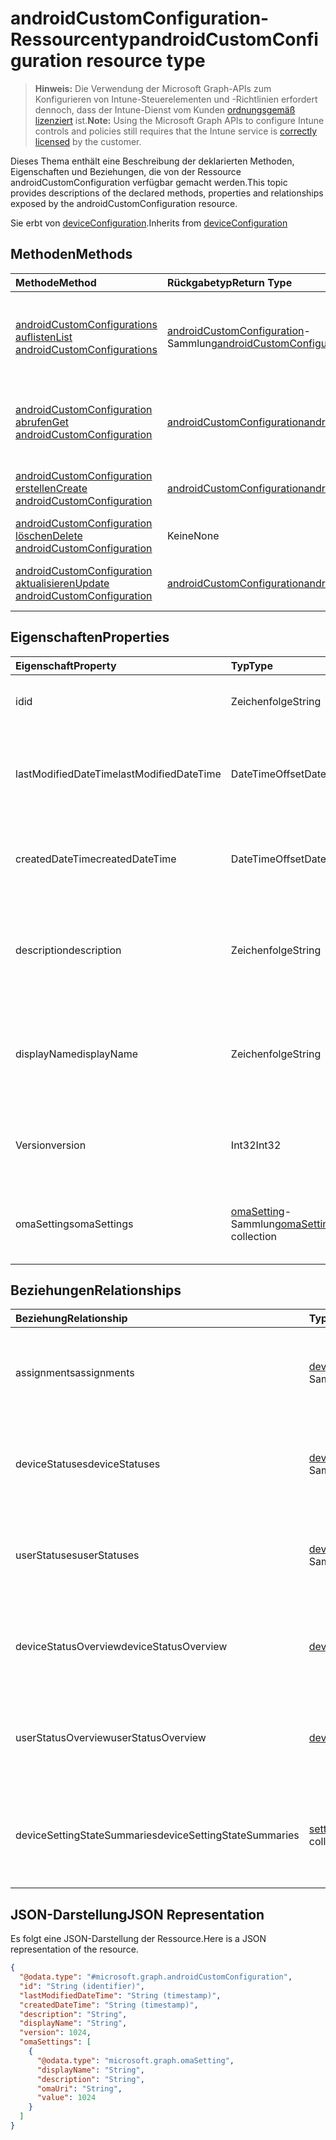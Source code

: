 # <a name="androidcustomconfiguration-resource-type"></a><span data-ttu-id="8e650-101">androidCustomConfiguration-Ressourcentyp</span><span class="sxs-lookup"><span data-stu-id="8e650-101">androidCustomConfiguration resource type</span></span>

> <span data-ttu-id="8e650-102">**Hinweis:** Die Verwendung der Microsoft Graph-APIs zum Konfigurieren von Intune-Steuerelementen und -Richtlinien erfordert dennoch, dass der Intune-Dienst vom Kunden [ordnungsgemäß lizenziert](https://go.microsoft.com/fwlink/?linkid=839381) ist.</span><span class="sxs-lookup"><span data-stu-id="8e650-102">**Note:** Using the Microsoft Graph APIs to configure Intune controls and policies still requires that the Intune service is [correctly licensed](https://go.microsoft.com/fwlink/?linkid=839381) by the customer.</span></span>

<span data-ttu-id="8e650-103">Dieses Thema enthält eine Beschreibung der deklarierten Methoden, Eigenschaften und Beziehungen, die von der Ressource androidCustomConfiguration verfügbar gemacht werden.</span><span class="sxs-lookup"><span data-stu-id="8e650-103">This topic provides descriptions of the declared methods, properties and relationships exposed by the androidCustomConfiguration resource.</span></span>

<span data-ttu-id="8e650-104">Sie erbt von [deviceConfiguration](../resources/intune_deviceconfig_deviceconfiguration.md).</span><span class="sxs-lookup"><span data-stu-id="8e650-104">Inherits from [deviceConfiguration](../resources/intune_deviceconfig_deviceconfiguration.md)</span></span>

## <a name="methods"></a><span data-ttu-id="8e650-105">Methoden</span><span class="sxs-lookup"><span data-stu-id="8e650-105">Methods</span></span>
|<span data-ttu-id="8e650-106">Methode</span><span class="sxs-lookup"><span data-stu-id="8e650-106">Method</span></span>|<span data-ttu-id="8e650-107">Rückgabetyp</span><span class="sxs-lookup"><span data-stu-id="8e650-107">Return Type</span></span>|<span data-ttu-id="8e650-108">Beschreibung</span><span class="sxs-lookup"><span data-stu-id="8e650-108">Description</span></span>|
|:---|:---|:---|
|[<span data-ttu-id="8e650-109">androidCustomConfigurations auflisten</span><span class="sxs-lookup"><span data-stu-id="8e650-109">List androidCustomConfigurations</span></span>](../api/intune_deviceconfig_androidcustomconfiguration_list.md)|<span data-ttu-id="8e650-110">[androidCustomConfiguration](../resources/intune_deviceconfig_androidcustomconfiguration.md)-Sammlung</span><span class="sxs-lookup"><span data-stu-id="8e650-110">[androidCustomConfiguration](../resources/intune_deviceconfig_androidcustomconfiguration.md) collection</span></span>|<span data-ttu-id="8e650-111">Auflisten von Eigenschaften und Beziehungen der [androidCustomConfiguration](../resources/intune_deviceconfig_androidcustomconfiguration.md)-Objekte.</span><span class="sxs-lookup"><span data-stu-id="8e650-111">List properties and relationships of the [androidCustomConfiguration](../resources/intune_deviceconfig_androidcustomconfiguration.md) objects.</span></span>|
|[<span data-ttu-id="8e650-112">androidCustomConfiguration abrufen</span><span class="sxs-lookup"><span data-stu-id="8e650-112">Get androidCustomConfiguration</span></span>](../api/intune_deviceconfig_androidcustomconfiguration_get.md)|[<span data-ttu-id="8e650-113">androidCustomConfiguration</span><span class="sxs-lookup"><span data-stu-id="8e650-113">androidCustomConfiguration</span></span>](../resources/intune_deviceconfig_androidcustomconfiguration.md)|<span data-ttu-id="8e650-114">Lesen von Eigenschaften und Beziehungen des [androidCustomConfiguration](../resources/intune_deviceconfig_androidcustomconfiguration.md)-Objekts.</span><span class="sxs-lookup"><span data-stu-id="8e650-114">Read properties and relationships of the [androidCustomConfiguration](../resources/intune_deviceconfig_androidcustomconfiguration.md) object.</span></span>|
|[<span data-ttu-id="8e650-115">androidCustomConfiguration erstellen</span><span class="sxs-lookup"><span data-stu-id="8e650-115">Create androidCustomConfiguration</span></span>](../api/intune_deviceconfig_androidcustomconfiguration_create.md)|[<span data-ttu-id="8e650-116">androidCustomConfiguration</span><span class="sxs-lookup"><span data-stu-id="8e650-116">androidCustomConfiguration</span></span>](../resources/intune_deviceconfig_androidcustomconfiguration.md)|<span data-ttu-id="8e650-117">Erstellen eines neuen [androidCustomConfiguration](../resources/intune_deviceconfig_androidcustomconfiguration.md)-Objekts.</span><span class="sxs-lookup"><span data-stu-id="8e650-117">Create a new [androidCustomConfiguration](../resources/intune_deviceconfig_androidcustomconfiguration.md) object.</span></span>|
|[<span data-ttu-id="8e650-118">androidCustomConfiguration löschen</span><span class="sxs-lookup"><span data-stu-id="8e650-118">Delete androidCustomConfiguration</span></span>](../api/intune_deviceconfig_androidcustomconfiguration_delete.md)|<span data-ttu-id="8e650-119">Keine</span><span class="sxs-lookup"><span data-stu-id="8e650-119">None</span></span>|<span data-ttu-id="8e650-120">Löscht eine [androidCustomConfiguration](../resources/intune_deviceconfig_androidcustomconfiguration.md).</span><span class="sxs-lookup"><span data-stu-id="8e650-120">Deletes a [androidCustomConfiguration](../resources/intune_deviceconfig_androidcustomconfiguration.md).</span></span>|
|[<span data-ttu-id="8e650-121">androidCustomConfiguration aktualisieren</span><span class="sxs-lookup"><span data-stu-id="8e650-121">Update androidCustomConfiguration</span></span>](../api/intune_deviceconfig_androidcustomconfiguration_update.md)|[<span data-ttu-id="8e650-122">androidCustomConfiguration</span><span class="sxs-lookup"><span data-stu-id="8e650-122">androidCustomConfiguration</span></span>](../resources/intune_deviceconfig_androidcustomconfiguration.md)|<span data-ttu-id="8e650-123">Aktualisieren der Eigenschaften eines [androidCustomConfiguration](../resources/intune_deviceconfig_androidcustomconfiguration.md)-Objekts.</span><span class="sxs-lookup"><span data-stu-id="8e650-123">Update the properties of a [androidCustomConfiguration](../resources/intune_deviceconfig_androidcustomconfiguration.md) object.</span></span>|

## <a name="properties"></a><span data-ttu-id="8e650-124">Eigenschaften</span><span class="sxs-lookup"><span data-stu-id="8e650-124">Properties</span></span>
|<span data-ttu-id="8e650-125">Eigenschaft</span><span class="sxs-lookup"><span data-stu-id="8e650-125">Property</span></span>|<span data-ttu-id="8e650-126">Typ</span><span class="sxs-lookup"><span data-stu-id="8e650-126">Type</span></span>|<span data-ttu-id="8e650-127">Beschreibung</span><span class="sxs-lookup"><span data-stu-id="8e650-127">Description</span></span>|
|:---|:---|:---|
|<span data-ttu-id="8e650-128">id</span><span class="sxs-lookup"><span data-stu-id="8e650-128">id</span></span>|<span data-ttu-id="8e650-129">Zeichenfolge</span><span class="sxs-lookup"><span data-stu-id="8e650-129">String</span></span>|<span data-ttu-id="8e650-130">Schlüssel der Entität</span><span class="sxs-lookup"><span data-stu-id="8e650-130">Key of the entity.</span></span> <span data-ttu-id="8e650-131">Geerbt von [deviceConfiguration](../resources/intune_deviceconfig_deviceconfiguration.md).</span><span class="sxs-lookup"><span data-stu-id="8e650-131">Inherited from [deviceConfiguration](../resources/intune_deviceconfig_deviceconfiguration.md)</span></span>|
|<span data-ttu-id="8e650-132">lastModifiedDateTime</span><span class="sxs-lookup"><span data-stu-id="8e650-132">lastModifiedDateTime</span></span>|<span data-ttu-id="8e650-133">DateTimeOffset</span><span class="sxs-lookup"><span data-stu-id="8e650-133">DateTimeOffset</span></span>|<span data-ttu-id="8e650-134">Datum und Uhrzeit der letzten Änderung des Objekts.</span><span class="sxs-lookup"><span data-stu-id="8e650-134">DateTime the object was last modified.</span></span> <span data-ttu-id="8e650-135">Geerbt von [deviceConfiguration](../resources/intune_deviceconfig_deviceconfiguration.md).</span><span class="sxs-lookup"><span data-stu-id="8e650-135">Inherited from [deviceConfiguration](../resources/intune_deviceconfig_deviceconfiguration.md)</span></span>|
|<span data-ttu-id="8e650-136">createdDateTime</span><span class="sxs-lookup"><span data-stu-id="8e650-136">createdDateTime</span></span>|<span data-ttu-id="8e650-137">DateTimeOffset</span><span class="sxs-lookup"><span data-stu-id="8e650-137">DateTimeOffset</span></span>|<span data-ttu-id="8e650-138">Datum und Uhrzeit der Erstellung des Objekts.</span><span class="sxs-lookup"><span data-stu-id="8e650-138">DateTime the object was created.</span></span> <span data-ttu-id="8e650-139">Geerbt von [deviceConfiguration](../resources/intune_deviceconfig_deviceconfiguration.md).</span><span class="sxs-lookup"><span data-stu-id="8e650-139">Inherited from [deviceConfiguration](../resources/intune_deviceconfig_deviceconfiguration.md)</span></span>|
|<span data-ttu-id="8e650-140">description</span><span class="sxs-lookup"><span data-stu-id="8e650-140">description</span></span>|<span data-ttu-id="8e650-141">Zeichenfolge</span><span class="sxs-lookup"><span data-stu-id="8e650-141">String</span></span>|<span data-ttu-id="8e650-142">Beschreibung der Gerätekonfiguration (vom Administrator festgelegt).</span><span class="sxs-lookup"><span data-stu-id="8e650-142">Admin provided description of the Device Configuration.</span></span> <span data-ttu-id="8e650-143">Geerbt von [deviceConfiguration](../resources/intune_deviceconfig_deviceconfiguration.md).</span><span class="sxs-lookup"><span data-stu-id="8e650-143">Inherited from [deviceConfiguration](../resources/intune_deviceconfig_deviceconfiguration.md)</span></span>|
|<span data-ttu-id="8e650-144">displayName</span><span class="sxs-lookup"><span data-stu-id="8e650-144">displayName</span></span>|<span data-ttu-id="8e650-145">Zeichenfolge</span><span class="sxs-lookup"><span data-stu-id="8e650-145">String</span></span>|<span data-ttu-id="8e650-146">Name der Gerätekonfiguration (vom Administrator festgelegt).</span><span class="sxs-lookup"><span data-stu-id="8e650-146">Admin provided name of the device configuration.</span></span> <span data-ttu-id="8e650-147">Geerbt von [deviceConfiguration](../resources/intune_deviceconfig_deviceconfiguration.md).</span><span class="sxs-lookup"><span data-stu-id="8e650-147">Inherited from [deviceConfiguration](../resources/intune_deviceconfig_deviceconfiguration.md)</span></span>|
|<span data-ttu-id="8e650-148">Version</span><span class="sxs-lookup"><span data-stu-id="8e650-148">version</span></span>|<span data-ttu-id="8e650-149">Int32</span><span class="sxs-lookup"><span data-stu-id="8e650-149">Int32</span></span>|<span data-ttu-id="8e650-150">Version der Gerätekonfiguration.</span><span class="sxs-lookup"><span data-stu-id="8e650-150">Version of the device configuration.</span></span> <span data-ttu-id="8e650-151">Geerbt von [deviceConfiguration](../resources/intune_deviceconfig_deviceconfiguration.md).</span><span class="sxs-lookup"><span data-stu-id="8e650-151">Inherited from [deviceConfiguration](../resources/intune_deviceconfig_deviceconfiguration.md)</span></span>|
|<span data-ttu-id="8e650-152">omaSettings</span><span class="sxs-lookup"><span data-stu-id="8e650-152">omaSettings</span></span>|<span data-ttu-id="8e650-153">[omaSetting](../resources/intune_deviceconfig_omasetting.md)-Sammlung</span><span class="sxs-lookup"><span data-stu-id="8e650-153">[omaSetting](../resources/intune_deviceconfig_omasetting.md) collection</span></span>|<span data-ttu-id="8e650-154">OMA-Einstellungen.</span><span class="sxs-lookup"><span data-stu-id="8e650-154">OMA settings.</span></span> <span data-ttu-id="8e650-155">Diese Sammlung kann bis zu 1000 Elemente enthalten.</span><span class="sxs-lookup"><span data-stu-id="8e650-155">This collection can contain a maximum of 1000 elements.</span></span>|

## <a name="relationships"></a><span data-ttu-id="8e650-156">Beziehungen</span><span class="sxs-lookup"><span data-stu-id="8e650-156">Relationships</span></span>
|<span data-ttu-id="8e650-157">Beziehung</span><span class="sxs-lookup"><span data-stu-id="8e650-157">Relationship</span></span>|<span data-ttu-id="8e650-158">Typ</span><span class="sxs-lookup"><span data-stu-id="8e650-158">Type</span></span>|<span data-ttu-id="8e650-159">Beschreibung</span><span class="sxs-lookup"><span data-stu-id="8e650-159">Description</span></span>|
|:---|:---|:---|
|<span data-ttu-id="8e650-160">assignments</span><span class="sxs-lookup"><span data-stu-id="8e650-160">assignments</span></span>|<span data-ttu-id="8e650-161">[deviceConfigurationAssignment](../resources/intune_deviceconfig_deviceconfigurationassignment.md)-Sammlung</span><span class="sxs-lookup"><span data-stu-id="8e650-161">[deviceConfigurationAssignment](../resources/intune_deviceconfig_deviceconfigurationassignment.md) collection</span></span>|<span data-ttu-id="8e650-162">Liste der Zuweisungen für das Gerätekonfigurationsprofil.</span><span class="sxs-lookup"><span data-stu-id="8e650-162">The list of assignments for the device configuration profile.</span></span> <span data-ttu-id="8e650-163">Geerbt von [deviceConfiguration](../resources/intune_deviceconfig_deviceconfiguration.md).</span><span class="sxs-lookup"><span data-stu-id="8e650-163">Inherited from [deviceConfiguration](../resources/intune_deviceconfig_deviceconfiguration.md)</span></span>|
|<span data-ttu-id="8e650-164">deviceStatuses</span><span class="sxs-lookup"><span data-stu-id="8e650-164">deviceStatuses</span></span>|<span data-ttu-id="8e650-165">[deviceConfigurationDeviceStatus](../resources/intune_deviceconfig_deviceconfigurationdevicestatus.md)-Sammlung</span><span class="sxs-lookup"><span data-stu-id="8e650-165">[deviceConfigurationDeviceStatus](../resources/intune_deviceconfig_deviceconfigurationdevicestatus.md) collection</span></span>|<span data-ttu-id="8e650-166">Installationsstatus der Gerätekonfiguration nach Gerät.</span><span class="sxs-lookup"><span data-stu-id="8e650-166">Device configuration installation status by device.</span></span> <span data-ttu-id="8e650-167">Geerbt von [deviceConfiguration](../resources/intune_deviceconfig_deviceconfiguration.md).</span><span class="sxs-lookup"><span data-stu-id="8e650-167">Inherited from [deviceConfiguration](../resources/intune_deviceconfig_deviceconfiguration.md)</span></span>|
|<span data-ttu-id="8e650-168">userStatuses</span><span class="sxs-lookup"><span data-stu-id="8e650-168">userStatuses</span></span>|<span data-ttu-id="8e650-169">[deviceConfigurationUserStatus](../resources/intune_deviceconfig_deviceconfigurationuserstatus.md)-Sammlung</span><span class="sxs-lookup"><span data-stu-id="8e650-169">[deviceConfigurationUserStatus](../resources/intune_deviceconfig_deviceconfigurationuserstatus.md) collection</span></span>|<span data-ttu-id="8e650-170">Gerät Konfiguration Installationsstatus durch Benutzer.</span><span class="sxs-lookup"><span data-stu-id="8e650-170">Device configuration installation status by user.</span></span> <span data-ttu-id="8e650-171">Geerbt von [deviceConfiguration](../resources/intune_deviceconfig_deviceconfiguration.md).</span><span class="sxs-lookup"><span data-stu-id="8e650-171">Inherited from [deviceConfiguration](../resources/intune_deviceconfig_deviceconfiguration.md)</span></span>|
|<span data-ttu-id="8e650-172">deviceStatusOverview</span><span class="sxs-lookup"><span data-stu-id="8e650-172">deviceStatusOverview</span></span>|[<span data-ttu-id="8e650-173">deviceConfigurationDeviceOverview</span><span class="sxs-lookup"><span data-stu-id="8e650-173">deviceConfigurationDeviceOverview</span></span>](../resources/intune_deviceconfig_deviceconfigurationdeviceoverview.md)|<span data-ttu-id="8e650-174">Übersicht über den Status der Gerätekonfiguration nach Gerät. Geerbt von [deviceConfiguration](../resources/intune_deviceconfig_deviceconfiguration.md).</span><span class="sxs-lookup"><span data-stu-id="8e650-174">Device Configuration devices status overview Inherited from [deviceConfiguration](../resources/intune_deviceconfig_deviceconfiguration.md)</span></span>|
|<span data-ttu-id="8e650-175">userStatusOverview</span><span class="sxs-lookup"><span data-stu-id="8e650-175">userStatusOverview</span></span>|[<span data-ttu-id="8e650-176">deviceConfigurationUserOverview</span><span class="sxs-lookup"><span data-stu-id="8e650-176">deviceConfigurationUserOverview</span></span>](../resources/intune_deviceconfig_deviceconfigurationuseroverview.md)|<span data-ttu-id="8e650-177">Übersicht über den Status der Gerätekonfiguration nach Benutzer. Geerbt von [deviceConfiguration](../resources/intune_deviceconfig_deviceconfiguration.md).</span><span class="sxs-lookup"><span data-stu-id="8e650-177">Device Configuration users status overview Inherited from [deviceConfiguration](../resources/intune_deviceconfig_deviceconfiguration.md)</span></span>|
|<span data-ttu-id="8e650-178">deviceSettingStateSummaries</span><span class="sxs-lookup"><span data-stu-id="8e650-178">deviceSettingStateSummaries</span></span>|<span data-ttu-id="8e650-179"> [settingStateDeviceSummary](../resources/intune_deviceconfig_settingstatedevicesummary.md)-Sammlung</span><span class="sxs-lookup"><span data-stu-id="8e650-179">[settingStateDeviceSummary](../resources/intune_deviceconfig_settingstatedevicesummary.md) collection</span></span>|<span data-ttu-id="8e650-180">Übersicht über den Einstellungsstatus für die Gerätekonfiguration nach Gerät. Geerbt von [deviceConfiguration](../resources/intune_deviceconfig_deviceconfiguration.md)</span><span class="sxs-lookup"><span data-stu-id="8e650-180">Device Configuration Setting State Device Summary Inherited from [deviceConfiguration](../resources/intune_deviceconfig_deviceconfiguration.md)</span></span>|

## <a name="json-representation"></a><span data-ttu-id="8e650-181">JSON-Darstellung</span><span class="sxs-lookup"><span data-stu-id="8e650-181">JSON Representation</span></span>
<span data-ttu-id="8e650-182">Es folgt eine JSON-Darstellung der Ressource.</span><span class="sxs-lookup"><span data-stu-id="8e650-182">Here is a JSON representation of the resource.</span></span>
<!-- {
  "blockType": "resource",
  "keyProperty": "id",
  "@odata.type": "microsoft.graph.androidCustomConfiguration"
}
-->
``` json
{
  "@odata.type": "#microsoft.graph.androidCustomConfiguration",
  "id": "String (identifier)",
  "lastModifiedDateTime": "String (timestamp)",
  "createdDateTime": "String (timestamp)",
  "description": "String",
  "displayName": "String",
  "version": 1024,
  "omaSettings": [
    {
      "@odata.type": "microsoft.graph.omaSetting",
      "displayName": "String",
      "description": "String",
      "omaUri": "String",
      "value": 1024
    }
  ]
}
```



